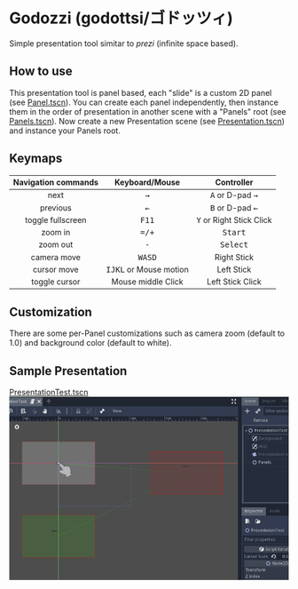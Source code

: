 # Godozzi (godottsi/ゴドッツィ)

Simple presentation tool simitar to *prezi* (infinite space based).


## How to use

This presentation tool is panel based, each "slide" is a custom 2D panel (see [Panel.tscn](tools/Panel.tscn)).
You can create each panel independently, then instance them in the order of presentation in another scene with a "Panels" root (see [Panels.tscn](tools/Panels.tscn)).
Now create a new Presentation scene (see [Presentation.tscn](tools/Presentation.tscn)) and instance your Panels root.

## Keymaps

|Navigation commands| Keyboard/Mouse                  | Controller                         |
|:-----------------:|:-------------------------------:|:----------------------------------:|
| next              |           <kbd>→</kbd>          | <kbd>A</kbd> or D-pad <kbd>→</kbd> |
| previous          | <kbd>←</kbd>                    | <kbd>B</kbd> or D-pad <kbd>←</kbd> |
| toggle fullscreen | <kbd>F11</kbd>                  |  <kbd>Y</kbd> or Right Stick Click |
| zoom in           | <kbd>=/+</kbd>                  | <kbd>Start</kbd>                   |
| zoom out          | <kbd>-</kbd>                    | <kbd>Select</kbd>                  |
| camera move       | <kbd>WASD</kbd>                 | Right Stick                        |
| cursor move       | <kbd>IJKL</kbd> or Mouse motion | Left Stick                         |
| toggle cursor     | Mouse middle Click              | Left Stick Click                   |

## Customization

There are some per-Panel customizations such as camera zoom (default to 1.0) and background color (default to white).

## Sample Presentation

[PresentationTest.tscn](devel/PresentationTest.tscn)
![sample](devel/sample.gif)
